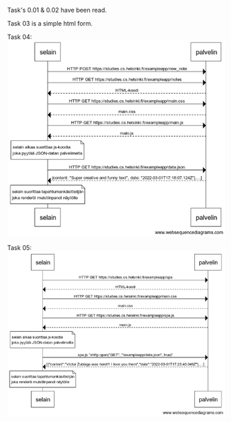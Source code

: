 Task's 0.01 & 0.02 have been read.

Task 03 is a simple html form.

Task 04:
![Screenshot: ](https://github.com/Alkane22/repo/blob/master/part0/04.png?raw=true)

Task 05:
![Screenshot: ](https://github.com/Alkane22/repo/blob/master/part0/05.png?raw=true)